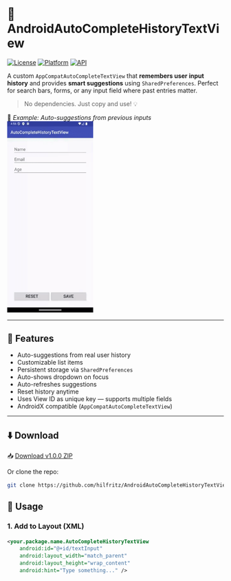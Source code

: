 # 📝 AndroidAutoCompleteHistoryTextView

[![License](https://img.shields.io/badge/License-Apache%202.0-blue.svg)](https://opensource.org/licenses/Apache-2.0)
[![Platform](https://img.shields.io/badge/Platform-Android-green.svg)](https://developer.android.com)
[![API](https://img.shields.io/badge/API-14%2B-brightgreen.svg?style=flat)](https://android-arsenal.com/api?level=14)

A custom `AppCompatAutoCompleteTextView` that **remembers user input history** and provides **smart suggestions** using `SharedPreferences`. Perfect for search bars, forms, or any input field where past entries matter.

> No dependencies. Just copy and use! 💡

📸 *Example: Auto-suggestions from previous inputs*  
<img src="/docs/animation.gif" alt="Demo Animation" width="200">

---

## 🚀 Features

-  Auto-suggestions from real user history
-  Customizable list items
-  Persistent storage via `SharedPreferences`
-  Auto-shows dropdown on focus
-  Auto-refreshes suggestions
-  Reset history anytime
-  Uses View ID as unique key — supports multiple fields
-  AndroidX compatible (`AppCompatAutoCompleteTextView`)

---

## ⬇️ Download

📥 [Download v1.0.0 ZIP](https://github.com/hilfritz/AndroidAutoCompleteHistoryTextView/releases/download/v1.0.0/AutoCompleteHistoryTextView-v1.0.0.zip)

Or clone the repo:
```bash
git clone https://github.com/hilfritz/AndroidAutoCompleteHistoryTextView.git 

```

## 🧩 Usage

### 1. Add to Layout (XML)

```xml
<your.package.name.AutoCompleteHistoryTextView
    android:id="@+id/textInput"
    android:layout_width="match_parent"
    android:layout_height="wrap_content"
    android:hint="Type something..." />


